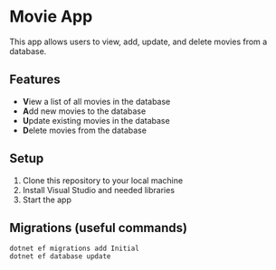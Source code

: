 # Movie App

This app allows users to view, add, update, and delete movies from a database.

## Features

- **V**iew a list of all movies in the database
- **A**dd new movies to the database
- **U**pdate existing movies in the database
- **D**elete movies from the database

## Setup

1. Clone this repository to your local machine
2. Install Visual Studio and needed libraries
3. Start the app

## Migrations (useful commands)
```
dotnet ef migrations add Initial
dotnet ef database update
```
